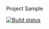 Project Sample

[![Build status](https://ci.appveyor.com/api/projects/status/w5363f03ljhxmf4r/branch/main?svg=true)](https://ci.appveyor.com/project/TanjaDalvadiants/api-ci-testing-ci-settings/branch/main)
